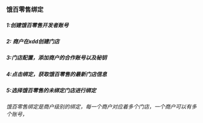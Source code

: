 ### 饿百零售绑定

##### 1:创建饿百零售开发者账号

##### 2: 商户在xdd创建门店

##### 3:门店配置，添加商户的合作账号以及秘钥

##### 4:点击绑定，获取饿百零售的最新门店信息

##### 5:选择饿百零售的未绑定门店进行绑定

###### 饿百零售绑定是商户级别的绑定，每一个商户对应着多个门店，一个商户可以有多个账号，

